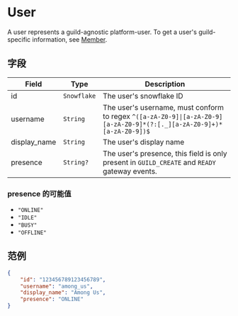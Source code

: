 # User

A user represents a guild-agnostic platform-user. To get a user's guild-specific information, see [Member](member.md).

## 字段

| Field | Type | Description |
| --- | --- | --- |
| id | `Snowflake` | The user's snowflake ID |
| username | `String` | The user's username, must conform to regex `^([a-zA-Z0-9]\|[a-zA-Z0-9][a-zA-Z0-9]*(?:[._][a-zA-Z0-9]+)*[a-zA-Z0-9])$` |
| display_name | `String` | The user's display name |
| presence | `String?` | The user's presence, this field is only present in `GUILD_CREATE` and `READY` gateway events. |

### presence 的可能值

- `"ONLINE"`
- `"IDLE"`
- `"BUSY"`
- `"OFFLINE"`

## 范例

```json
{
    "id": "123456789123456789",
    "username": "among_us",
    "display_name": "Among Us",
    "presence": "ONLINE"
}
```

